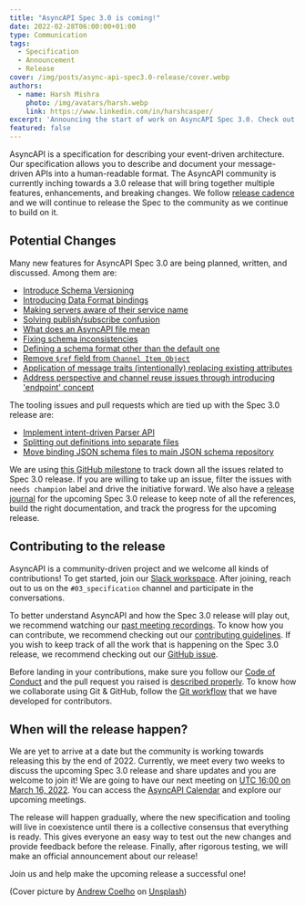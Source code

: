 ```yaml
---
title: "AsyncAPI Spec 3.0 is coming!"
date: 2022-02-28T06:00:00+01:00
type: Communication
tags:
  - Specification
  - Announcement
  - Release
cover: /img/posts/async-api-spec3.0-release/cover.webp
authors:
  - name: Harsh Mishra
    photo: /img/avatars/harsh.webp
    link: https://www.linkedin.com/in/harshcasper/
excerpt: 'Announcing the start of work on AsyncAPI Spec 3.0. Check out all the potential new features coming to AsyncAPI 3.0 and how you can get involved!'
featured: false
---
```


AsyncAPI is a specification for describing your event-driven architecture. Our specification allows you to describe and document your message-driven APIs into a human-readable format. The AsyncAPI community is currently inching towards a 3.0 release that will bring together multiple features, enhancements, and breaking changes. We follow [release cadence](https://github.com/asyncapi/spec/blob/master/RELEASE_PROCESS.md#release-cadence) and we will continue to release the Spec to the community as we continue to build on it.

## Potential Changes

Many new features for AsyncAPI Spec 3.0 are being planned, written, and discussed. Among them are:

-   [Introduce Schema Versioning](https://github.com/asyncapi/spec/issues/697)
-   [Introducing Data Format bindings](https://github.com/asyncapi/spec/issues/694)
-   [Making servers aware of their service name](https://github.com/asyncapi/spec/issues/654)
-   [Solving publish/subscribe confusion](https://github.com/asyncapi/spec/issues/618) 
-   [What does an AsyncAPI file mean](https://github.com/asyncapi/spec/issues/628)
-   [Fixing schema inconsistencies](https://github.com/asyncapi/spec/issues/583)
-   [Defining a schema format other than the default one](https://github.com/asyncapi/spec/issues/622)
-   [Remove `$ref` field from `Channel Item Object`](https://github.com/asyncapi/spec/issues/699) 
-   [Application of message traits (intentionally) replacing existing attributes](https://github.com/asyncapi/spec/issues/505)
-   [Address perspective and channel reuse issues through introducing 'endpoint' concept](https://github.com/asyncapi/spec/issues/599)

The tooling issues and pull requests which are tied up with the Spec 3.0 release are:

-   [Implement intent-driven Parser API](https://github.com/asyncapi/parser-js/issues/401)
-   [Splitting out definitions into separate files](https://github.com/asyncapi/spec-json-schemas/issues/127)
-   [Move binding JSON schema files to main JSON schema repository](https://github.com/asyncapi/bindings/issues/113)

We are using [this GitHub milestone](https://github.com/asyncapi/spec/milestone/18) to track down all the issues related to Spec 3.0 release. If you are willing to take up an issue, filter the issues with `needs champion` label and drive the initiative forward. We also have a [release journal](https://github.com/asyncapi/community/issues/163) for the upcoming Spec 3.0 release to keep note of all the references, build the right documentation, and track the progress for the upcoming release.

## Contributing to the release

AsyncAPI is a community-driven project and we welcome all kinds of contributions! To get started, join our [Slack workspace](http://asyncapi.com/slack-invite). After joining, reach out to us on the `#03_specification` channel and participate in the conversations.

To better understand AsyncAPI and how the Spec 3.0 release will play out, we recommend watching our [past meeting recordings](https://www.youtube.com/watch?v=CLNgLB4-UnA&list=PLbi1gRlP7pihClJY-kXuTRRJ8n1awb0VV). To know how you can contribute, we recommend checking out our [contributing guidelines](https://github.com/asyncapi/spec/blob/master/CONTRIBUTING.md). If you wish to keep track of all the work that is happening on the Spec 3.0 release, we recommend checking out our [GitHub issue](https://github.com/asyncapi/spec/issues/691).

Before landing in your contributions, make sure you follow our [Code of Conduct](https://github.com/asyncapi/.github/blob/master/CODE_OF_CONDUCT.md) and the pull request you raised is [described properly](https://github.com/asyncapi/.github/blob/master/CONTRIBUTING.md#conventional-commits). To know how we collaborate using Git & GitHub, follow the [Git workflow](https://github.com/asyncapi/.github/blob/master/git-workflow.md) that we have developed for contributors.

## When will the release happen?

We are yet to arrive at a date but the community is working towards releasing this by the end of 2022. Currently, we meet every two weeks to discuss the upcoming Spec 3.0 release and share updates and you are welcome to join it! We are going to have our next meeting on [UTC 16:00 on March 16, 2022](https://github.com/asyncapi/community/issues/270). You can access the [AsyncAPI Calendar](https://calendar.google.com/calendar/u/0/embed?src=tbrbfq4de5bcngt8okvev4lstk@group.calendar.google.com) and explore our upcoming meetings.

The release will happen gradually, where the new specification and tooling will live in coexistence until there is a collective consensus that everything is ready. This gives everyone an easy way to test out the new changes and provide feedback before the release. Finally, after rigorous testing, we will make an official announcement about our release!

Join us and help make the upcoming release a successful one!

(Cover picture by [Andrew Coelho](https://unsplash.com/@andrewcoelho) on [Unsplash](https://unsplash.com/))
